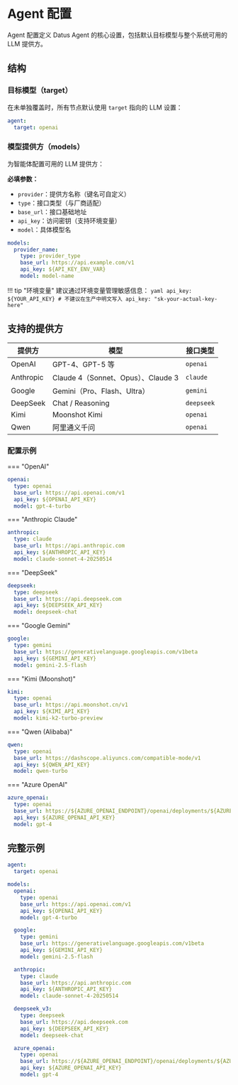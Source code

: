 # Agent 配置

Agent 配置定义 Datus Agent 的核心设置，包括默认目标模型与整个系统可用的 LLM 提供方。

## 结构

### 目标模型（target）
在未单独覆盖时，所有节点默认使用 `target` 指向的 LLM 设置：
```yaml
agent:
  target: openai
```

### 模型提供方（models）
为智能体配置可用的 LLM 提供方：

**必填参数：**

- `provider`：提供方名称（键名可自定义）
- `type`：接口类型（与厂商适配）
- `base_url`：接口基础地址
- `api_key`：访问密钥（支持环境变量）
- `model`：具体模型名

```yaml
models:
  provider_name:
    type: provider_type
    base_url: https://api.example.com/v1
    api_key: ${API_KEY_ENV_VAR}
    model: model-name
```

!!! tip "环境变量"
    建议通过环境变量管理敏感信息：
    ```yaml
    api_key: ${YOUR_API_KEY}
    # 不建议在生产中明文写入
    api_key: "sk-your-actual-key-here"
    ```

## 支持的提供方

| 提供方 | 模型 | 接口类型 |
|---|---|---|
| OpenAI | GPT-4、GPT-5 等 | `openai` |
| Anthropic | Claude 4（Sonnet、Opus）、Claude 3 | `claude` |
| Google | Gemini（Pro、Flash、Ultra） | `gemini` |
| DeepSeek | Chat / Reasoning | `deepseek` |
| Kimi | Moonshot Kimi | `openai` |
| Qwen | 阿里通义千问 | `openai` |

### 配置示例

=== "OpenAI"
```yaml
openai:
  type: openai
  base_url: https://api.openai.com/v1
  api_key: ${OPENAI_API_KEY}
  model: gpt-4-turbo
```

=== "Anthropic Claude"
```yaml
anthropic:
  type: claude
  base_url: https://api.anthropic.com
  api_key: ${ANTHROPIC_API_KEY}
  model: claude-sonnet-4-20250514
```

=== "DeepSeek"
```yaml
deepseek:
  type: deepseek
  base_url: https://api.deepseek.com
  api_key: ${DEEPSEEK_API_KEY}
  model: deepseek-chat
```

=== "Google Gemini"
```yaml
google:
  type: gemini
  base_url: https://generativelanguage.googleapis.com/v1beta
  api_key: ${GEMINI_API_KEY}
  model: gemini-2.5-flash
```

=== "Kimi (Moonshot)"
```yaml
kimi:
  type: openai
  base_url: https://api.moonshot.cn/v1
  api_key: ${KIMI_API_KEY}
  model: kimi-k2-turbo-preview
```

=== "Qwen (Alibaba)"
```yaml
qwen:
  type: openai
  base_url: https://dashscope.aliyuncs.com/compatible-mode/v1
  api_key: ${QWEN_API_KEY}
  model: qwen-turbo
```

=== "Azure OpenAI"
```yaml
azure_openai:
  type: openai
  base_url: https://${AZURE_OPENAI_ENDPOINT}/openai/deployments/${AZURE_DEPLOYMENT_NAME}
  api_key: ${AZURE_OPENAI_API_KEY}
  model: gpt-4
```

## 完整示例
```yaml title="datus-config.yaml"
agent:
  target: openai

models:
  openai:
    type: openai
    base_url: https://api.openai.com/v1
    api_key: ${OPENAI_API_KEY}
    model: gpt-4-turbo

  google:
    type: gemini
    base_url: https://generativelanguage.googleapis.com/v1beta
    api_key: ${GEMINI_API_KEY}
    model: gemini-2.5-flash

  anthropic:
    type: claude
    base_url: https://api.anthropic.com
    api_key: ${ANTHROPIC_API_KEY}
    model: claude-sonnet-4-20250514

  deepseek_v3:
    type: deepseek
    base_url: https://api.deepseek.com
    api_key: ${DEEPSEEK_API_KEY}
    model: deepseek-chat

  azure_openai:
    type: openai
    base_url: https://${AZURE_OPENAI_ENDPOINT}/openai/deployments/${AZURE_DEPLOYMENT_NAME}
    api_key: ${AZURE_OPENAI_API_KEY}
    model: gpt-4
```
